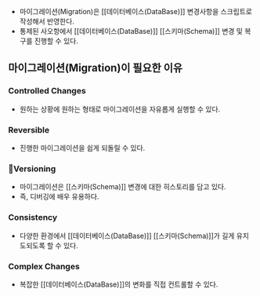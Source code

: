 - 마이그레이션(Migration)은 [[데이터베이스(DataBase)]] 변경사항을 스크립트로 작성해서 반영한다.
- 통제된 사오항에서 [[데이터베이스(DataBase)]] [[스키마(Schema)]] 변경 및 복구를 진행할 수 있다.


## 마이그레이션(Migration)이 필요한 이유

### Controlled Changes

- 원하는 상황에 원하는 형태로 마이그레이션을 자유롭게 실행할 수 있다.
### Reversible

- 진행한 마이그레이션을 쉽게 되돌릴 수 있다.
### Versioning

- 마이그레이션은 [[스키마(Schema)]] 변경에 대한 히스토리를 담고 있다.
- 즉, 디버깅에 배우 유용하다.
### Consistency

- 다양한 환경에서 [[데이터베이스(DataBase)]] [[스키마(Schema)]]가 길게 유지도되도록 할 수 있다.
### Complex Changes

- 복잡한 [[데이터베이스(DataBase)]]의 변화를 직접 컨트롤할 수 있다.